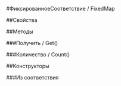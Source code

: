 
#ФиксированноеСоответствие / FixedMap

##Свойства
    
##Методы
    
###Получить / Get()
    
###Количество / Count()
    
##Конструкторы

  
###Из соответствия